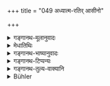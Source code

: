 +++
title = "049 अध्यात्म-रतिर् आसीनो"

+++

<details><summary>गङ्गानथ-मूलानुवादः</summary>

Centered in spirituality, disinterested, free from longings, with himself as his sole companion, he shall wander forth in the world, seeking bliss.—(49).
</details>

<details><summary>मेधातिथिः</summary>

आत्मतत्वप्रतिविधानापादानपरम् एकाग्रत्वम् **अध्यात्मम्** । तद्**रतिस्** तदर्थचिन्तापर **आसीत** । **निरपेक्ष** इत्य् उक्तानुवादो विषयान्य् एभ्यो धर्मेभ्यो ऽनुष्ठानार्थः । **निरामिषो** निःस्पृहः । मांसम् आमिषम्, तेन स्पृहां लक्षयित्वा प्रतिषेधस् तत्रातिशयवती प्राणिनां स्पृहा । अन्यत् प्राग् उक्तम् एव ॥ ६.४९ ॥
</details>

<details><summary>गङ्गानथ-भाष्यानुवादः</summary>

‘*Spirituality*’— disposition to concentrate one’s attention upon the quest for the true nature of the self;—‘*centered*’— always thinking of it, he shall remain.

‘*Disintrested*;’—this re-iterates what has been already said before regarding his not caring for the due fulfilment of *Dharma* and other things.

‘*Nirāmiṣaḥ*’—free from longings. Flesh is ‘*āmiṣa*’, which indicates (figuratively) *longing*, by reason of the fact that living beings have a great liking for flesh; and this longing is forbidden.

All the rest has already been explained before.—(49).
</details>

<details><summary>गङ्गानथ-टिप्पन्यः</summary>

This verse is quoted in *Aparārka* (p. 954);—and in *Parāśaramādhava*
(Āchāra, p. 569).
</details>

<details><summary>गङ्गानथ-तुल्य-वाक्यानि</summary>

*Mahābhārata* (12.330.30).—(Same as Manu, the last foot being read as
‘*yaścaret sa sukhī bhavet*.’)

*Āpastamba* (2.21.13).—‘Abandoning truth and falsehood, pleasure and
pain, the Vedas, this world and the next, he shall seek the Ātman.’

*Vaśiṣṭha* (10.17, 20).—‘Freedom from future births is certain for him
who constantly dwells in the forest, who has subdued his organs of
sensation and action, who has renounced all sensual gratification, whose
mind is fixed in meditation on the Supreme Spirit, and who is
indifferent (to all things).’
</details>

<details><summary>Bühler</summary>

049	Delighting in what refers to the Soul, sitting (in the postures prescribed by the Yoga), independent (of external help), entirely abstaining from sensual enjoyments, with himself for his only companion, he shall live in this world, desiring the bliss (of final liberation).
</details>
